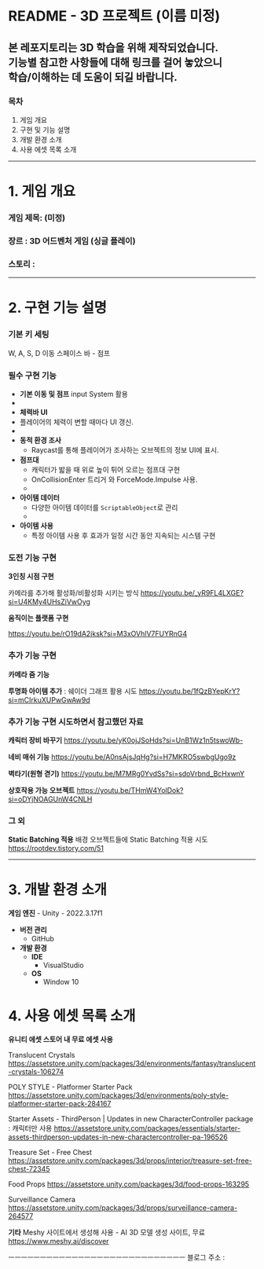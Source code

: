 # README - 3D 프로젝트 (이름 미정)
본 레포지토리는 3D 학습을 위해 제작되었습니다.<br>
기능별 참고한 사항들에 대해 링크를 걸어 놓았으니<br> 
학습/이해하는 데 도움이 되길 바랍니다.<br>
---
### 목차

1. 게임 개요
2. 구현 및 기능 설명
3. 개발 환경 소개
4. 사용 에셋 목록 소개
---

# 1. 게임 개요

### 게임 제목: (미정)

### 장르 : 3D 어드벤처 게임 (싱글 플레이)

### 스토리 : 

---
 
# 2. 구현 기능 설명

### 기본 키 세팅 
W, A, S, D 이동
스페이스 바 - 점프

### 필수 구현 기능

- **기본 이동 및 점프**
   input System 활용
- 
- **체력바 UI**
-  플레이어의 체력이 변할 때마다 UI 갱신.
-  
- **동적 환경 조사** 
    - Raycast를 통해 플레이어가 조사하는 오브젝트의 정보 UI에 표시.
- **점프대**
    - 캐릭터가 밟을 때 위로 높이 튀어 오르는 점프대 구현
    - OnCollisionEnter 트리거 와 ForceMode.Impulse 사용.
    - 
- **아이템 데이터**
    - 다양한 아이템 데이터를 `ScriptableObject`로 관리
    - 
- **아이템 사용**
    - 특정 아이템 사용 후 효과가 일정 시간 동안 지속되는 시스템 구현
   
### 도전 기능 구현

**3인칭 시점 구현**

카메라를 추가해 활성화/비활성화 시키는 방식
https://youtu.be/_yR9FL4LXGE?si=U4KMy4UHsZiVwOyg


**움직이는 플랫폼 구현**

https://youtu.be/rO19dA2jksk?si=M3xOVhlV7FUYRnG4


### 추가 기능 구현

**카메라 줌 기능**

**투명화 아이템 추가** 
: 쉐이더 그래프 활용 시도
https://youtu.be/1fQzBYepKrY?si=mCIrkuXUPwGwAw9d


### 추가 기능 구현 시도하면서 참고했던 자료

**캐릭터 장비 바꾸기**
https://youtu.be/yK0ojJSoHds?si=UnB1Wz1n5tswoWb-

**네비 매쉬 기능**
https://youtu.be/A0nsAjsJqHg?si=H7MKRO5swbgUgo9z

**벽타기(원형 겯기)**
https://youtu.be/M7MRg0YvdSs?si=sdoVrbnd_BcHxwnY

**상호작용 가능 오브젝트**
https://youtu.be/THmW4YolDok?si=oDYjNOAGUnW4CNLH

### 그 외 

**Static Batching 적용**
배경 오브젝트들에 Static Batching 적용 시도 
https://rootdev.tistory.com/51

-----

# 3. 개발 환경 소개

 **게임 엔진**
    - Unity - 2022.3.17f1
- **버전 관리**
    - GitHub
- **개발 환경**
    - **IDE**
        - VisualStudio
    - **OS**
        - Window 10


# 4. 사용 에셋 목록 소개

**유니티 에셋 스토어 내 무료 에셋 사용**

Translucent Crystals
https://assetstore.unity.com/packages/3d/environments/fantasy/translucent-crystals-106274

POLY STYLE - Platformer Starter Pack
https://assetstore.unity.com/packages/3d/environments/poly-style-platformer-starter-pack-284167

Starter Assets - ThirdPerson | Updates in new CharacterController package : 캐릭터만 사용
https://assetstore.unity.com/packages/essentials/starter-assets-thirdperson-updates-in-new-charactercontroller-pa-196526

Treasure Set - Free Chest
https://assetstore.unity.com/packages/3d/props/interior/treasure-set-free-chest-72345

Food Props
https://assetstore.unity.com/packages/3d/food-props-163295

Surveillance Camera
https://assetstore.unity.com/packages/3d/props/surveillance-camera-264577

**기타** 
Meshy 사이트에서 생성해 사용 - AI 3D 모델 생성 사이트, 무료
https://www.meshy.ai/discover

ㅡㅡㅡㅡㅡㅡㅡㅡㅡㅡㅡㅡㅡㅡㅡㅡㅡㅡㅡㅡㅡㅡㅡㅡㅡㅡㅡㅡ
블로그 주소 : 

